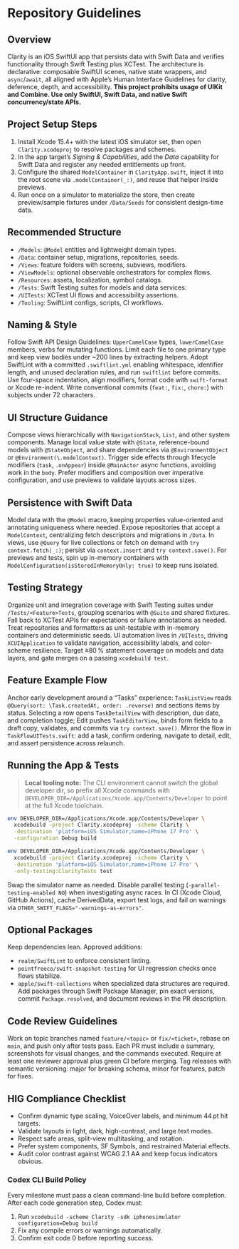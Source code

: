 # Repository Guidelines

## Overview
Clarity is an iOS SwiftUI app that persists data with Swift Data and verifies functionality through Swift Testing plus XCTest. The architecture is declarative: composable SwiftUI scenes, native state wrappers, and `async`/`await`, all aligned with Apple’s Human Interface Guidelines for clarity, deference, depth, and accessibility. **This project prohibits usage of UIKit and Combine. Use only SwiftUI, Swift Data, and native Swift concurrency/state APIs.**

## Project Setup Steps
1. Install Xcode 15.4+ with the latest iOS simulator set, then open `Clarity.xcodeproj` to resolve packages and schemes.
2. In the app target’s *Signing & Capabilities*, add the *Data* capability for Swift Data and register any needed entitlements up front.
3. Configure the shared `ModelContainer` in `ClarityApp.swift`, inject it into the root scene via `.modelContainer(_:)`, and reuse that helper inside previews.
4. Run once on a simulator to materialize the store, then create preview/sample fixtures under `/Data/Seeds` for consistent design-time data.

## Recommended Structure
- `/Models`: `@Model` entities and lightweight domain types.
- `/Data`: container setup, migrations, repositories, seeds.
- `/Views`: feature folders with screens, subviews, modifiers.
- `/ViewModels`: optional observable orchestrators for complex flows.
- `/Resources`: assets, localization, symbol catalogs.
- `/Tests`: Swift Testing suites for models and data services.
- `/UITests`: XCTest UI flows and accessibility assertions.
- `/Tooling`: SwiftLint configs, scripts, CI workflows.

## Naming & Style
Follow Swift API Design Guidelines: `UpperCamelCase` types, `lowerCamelCase` members, verbs for mutating functions. Limit each file to one primary type and keep view bodies under ~200 lines by extracting helpers. Adopt SwiftLint with a committed `.swiftlint.yml` enabling whitespace, identifier length, and unused declaration rules, and run `swiftlint` before commits. Use four-space indentation, align modifiers, format code with `swift-format` or Xcode re-indent. Write conventional commits (`feat:`, `fix:`, `chore:`) with subjects under 72 characters.

## UI Structure Guidance
Compose views hierarchically with `NavigationStack`, `List`, and other system components. Manage local value state with `@State`, reference-bound models with `@StateObject`, and share dependencies via `@EnvironmentObject` or `@Environment(\.modelContext)`. Trigger side effects through lifecycle modifiers (`task`, `.onAppear`) inside `@MainActor` async functions, avoiding work in the `body`. Prefer modifiers and composition over imperative configuration, and use previews to validate layouts across sizes.

## Persistence with Swift Data
Model data with the `@Model` macro, keeping properties value-oriented and annotating uniqueness where needed. Expose repositories that accept a `ModelContext`, centralizing fetch descriptors and migrations in `/Data`. In views, use `@Query` for live collections or fetch on demand with `try context.fetch(_:)`; persist via `context.insert` and `try context.save()`. For previews and tests, spin up in-memory containers with `ModelConfiguration(isStoredInMemoryOnly: true)` to keep runs isolated.

## Testing Strategy
Organize unit and integration coverage with Swift Testing suites under `/Tests/<Feature>Tests`, grouping scenarios with `@Suite` and shared fixtures. Fall back to XCTest APIs for expectations or failure annotations as needed. Treat repositories and formatters as unit-testable with in-memory containers and deterministic seeds. UI automation lives in `/UITests`, driving `XCUIApplication` to validate navigation, accessibility labels, and color-scheme resilience. Target ≥80 % statement coverage on models and data layers, and gate merges on a passing `xcodebuild test`.

## Feature Example Flow
Anchor early development around a “Tasks” experience: `TaskListView` reads `@Query(sort: \Task.createdAt, order: .reverse)` and sections items by status. Selecting a row opens `TaskDetailView` with description, due date, and completion toggle; Edit pushes `TaskEditorView`, binds form fields to a draft copy, validates, and commits via `try context.save()`. Mirror the flow in `TaskFlowUITests.swift`: add a task, confirm ordering, navigate to detail, edit, and assert persistence across relaunch.

## Running the App & Tests
> **Local tooling note:** The CLI environment cannot switch the global developer dir, so prefix all Xcode commands with `DEVELOPER_DIR=/Applications/Xcode.app/Contents/Developer` to point at the full Xcode toolchain.

```bash
env DEVELOPER_DIR=/Applications/Xcode.app/Contents/Developer \
  xcodebuild -project Clarity.xcodeproj -scheme Clarity \
  -destination 'platform=iOS Simulator,name=iPhone 17 Pro' \
  -configuration Debug build

env DEVELOPER_DIR=/Applications/Xcode.app/Contents/Developer \
  xcodebuild -project Clarity.xcodeproj -scheme Clarity \
  -destination 'platform=iOS Simulator,name=iPhone 17 Pro' \
  -only-testing:ClarityTests test
```
Swap the simulator name as needed. Disable parallel testing (`-parallel-testing-enabled NO`) when investigating async races. In CI (Xcode Cloud, GitHub Actions), cache DerivedData, export test logs, and fail on warnings via `OTHER_SWIFT_FLAGS="-warnings-as-errors"`.

## Optional Packages
Keep dependencies lean. Approved additions:
- `realm/SwiftLint` to enforce consistent linting.
- `pointfreeco/swift-snapshot-testing` for UI regression checks once flows stabilize.
- `apple/swift-collections` when specialized data structures are required.
Add packages through Swift Package Manager, pin exact versions, commit `Package.resolved`, and document reviews in the PR description.

## Code Review Guidelines
Work on topic branches named `feature/<topic>` or `fix/<ticket>`, rebase on `main`, and push only after tests pass. Each PR must include a summary, screenshots for visual changes, and the commands executed. Require at least one reviewer approval plus green CI before merging. Tag releases with semantic versioning: major for breaking schema, minor for features, patch for fixes.

## HIG Compliance Checklist
- Confirm dynamic type scaling, VoiceOver labels, and minimum 44 pt hit targets.
- Validate layouts in light, dark, high-contrast, and large text modes.
- Respect safe areas, split-view multitasking, and rotation.
- Prefer system components, SF Symbols, and restrained Material effects.
- Audit color contrast against WCAG 2.1 AA and keep focus indicators obvious.

### Codex CLI Build Policy
Every milestone must pass a clean command-line build before completion.
After each code generation step, Codex must:
1. Run `xcodebuild -scheme Clarity -sdk iphonesimulator configuration=Debug build`
2. Fix any compile errors or warnings automatically.
3. Confirm exit code 0 before reporting success.
